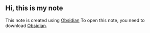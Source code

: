 ## Hi, this is my note
This note is created using [Obsidian](https://obsidian.md/)
To open this note, you need to download [Obsidian](https://obsidian.md/).